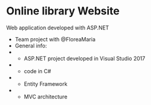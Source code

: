# Online library Website

   Web application developed with ASP.NET
 
 * Team project with @FloreaMaria
 * General info:
 * * ASP.NET project developed in Visual Studio 2017
 * * code in C#
 * * Entity Framework 
 * * MVC architecture
